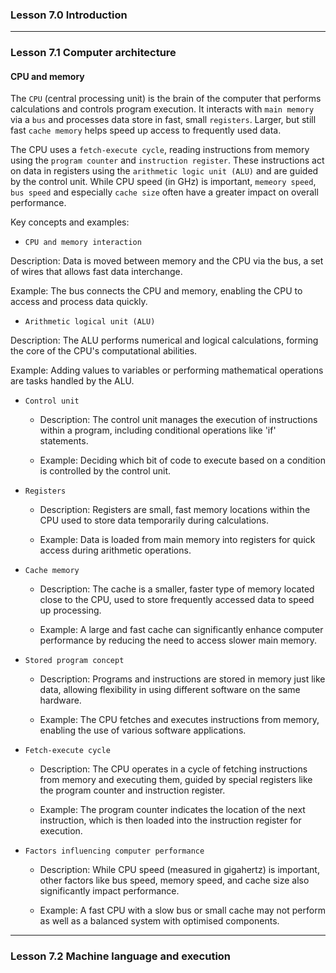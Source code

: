 ### Lesson 7.0 Introduction

---

### Lesson 7.1 Computer architecture

#### CPU and memory

The `CPU` (central processing unit) is the brain of the computer that performs calculations and controls program execution.
It interacts with `main memory` via a `bus` and processes data store in fast, small `registers`. Larger, but still fast `cache memory` helps speed up access to frequently used data.

The CPU uses a `fetch-execute cycle`, reading instructions from memory using the `program counter` and `instruction register`.
These instructions act on data in registers using the `arithmetic logic unit (ALU)` and are guided by the control unit.
While CPU speed (in GHz) is important, `memeory speed`, `bus speed` and especially `cache size` often have a greater impact on overall performance.

Key concepts and examples:

- `CPU and memory interaction`

Description: Data is moved between memory and the CPU via the bus, a set of wires that allows fast data interchange.

Example: The bus connects the CPU and memory, enabling the CPU to access and process data quickly.

- `Arithmetic logical unit (ALU)`

Description: The ALU performs numerical and logical calculations, forming the core of the CPU's computational abilities.

Example: Adding values to variables or performing mathematical operations are tasks handled by the ALU.

- `Control unit`

  - Description: The control unit manages the execution of instructions within a program, including conditional operations like 'if' statements.

  - Example: Deciding which bit of code to execute based on a condition is controlled by the control unit.

- `Registers`

  - Description: Registers are small, fast memory locations within the CPU used to store data temporarily during calculations.

  - Example: Data is loaded from main memory into registers for quick access during arithmetic operations.

- `Cache memory`

  - Description: The cache is a smaller, faster type of memory located close to the CPU, used to store frequently accessed data to speed up processing.

  - Example: A large and fast cache can significantly enhance computer performance by reducing the need to access slower main memory.

- `Stored program concept`

  - Description: Programs and instructions are stored in memory just like data, allowing flexibility in using different software on the same hardware.

  - Example: The CPU fetches and executes instructions from memory, enabling the use of various software applications.

- `Fetch-execute cycle`

  - Description: The CPU operates in a cycle of fetching instructions from memory and executing them, guided by special registers like the program counter and instruction register.

  - Example: The program counter indicates the location of the next instruction, which is then loaded into the instruction register for execution.

- `Factors influencing computer performance`

  - Description: While CPU speed (measured in gigahertz) is important, other factors like bus speed, memory speed, and cache size also significantly impact performance.

  - Example: A fast CPU with a slow bus or small cache may not perform as well as a balanced system with optimised components.

---

### Lesson 7.2 Machine language and execution
